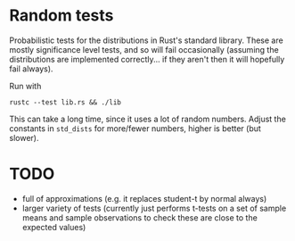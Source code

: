 # Random tests

Probabilistic tests for the distributions in Rust's standard
library. These are mostly significance level tests, and so will fail
occasionally (assuming the distributions are implemented
correctly... if they aren't then it will hopefully fail always).

Run with

    rustc --test lib.rs && ./lib

This can take a long time, since it uses a lot of random
numbers. Adjust the constants in `std_dists` for more/fewer numbers,
higher is better (but slower).

# TODO

- full of approximations (e.g. it replaces student-t by normal always)
- larger variety of tests (currently just performs t-tests on a set of
  sample means and sample observations to check these are close to the
  expected values)
